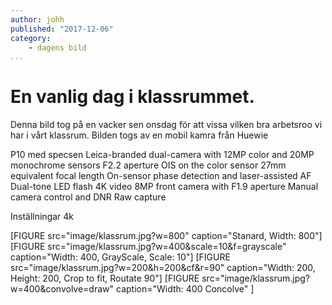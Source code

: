 ```yaml
---
author: johh
published: "2017-12-06"
category:
    - dagens bild
...
```

En vanlig dag i klassrummet.
==================================

Denna bild tog på en vacker sen onsdag för att vissa vilken bra arbetsroo vi har i vårt klassrum. Bilden togs av en mobil kamra från Huewie

<!--more-->

P10 med specsen
Leica-branded dual-camera with 12MP color and 20MP monochrome sensors
F2.2 aperture
OIS on the color sensor
27mm equivalent focal length
On-sensor phase detection and laser-assisted AF
Dual-tone LED flash
4K video
8MP front camera with F1.9 aperture
Manual camera control and DNR Raw capture

Inställningar
4k

[FIGURE src="image/klassrum.jpg?w=800" caption="Stanard, Width: 800"]
[FIGURE src="image/klassrum.jpg?w=400&scale=10&f=grayscale" caption="Width: 400, GrayScale, Scale: 10"]
[FIGURE src="image/klassrum.jpg?w=200&h=200&cf&r=90" caption="Width: 200, Height: 200, Crop to fit, Routate 90"]
[FIGURE src="image/klassrum.jpg?w=400&convolve=draw" caption="Width: 400 Concolve" ]
